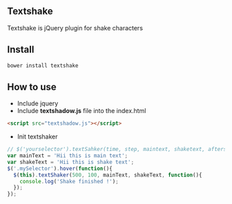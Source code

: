 ## Textshake

Textshake is jQuery plugin for shake characters 

## Install

```sh
bower install textshake
```

## How to use
* Include jquery 
* Include **textshadow.js** file into the index.html
```html
<script src="textshadow.js"></script> 
```
* Init textshaker
```js
// $('yourselector').textSahker(time, step, maintext, shaketext, aftershakefinishedfunction);
var mainText = 'Hii this is main text';
var shakeText = 'Hii this is shake text';
$('.mySelector').hover(function(){
  $(this).textShaker(500, 100, mainText, shakeText, function(){
    console.log('Shake finished !');
  });
});
```
